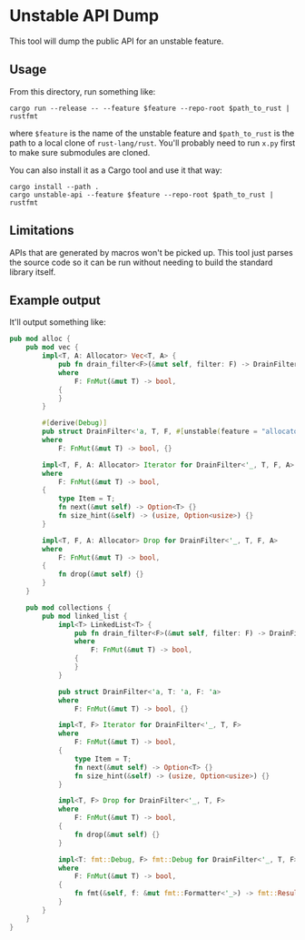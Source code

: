 # Unstable API Dump

This tool will dump the public API for an unstable feature.

## Usage

From this directory, run something like:

```shell
cargo run --release -- --feature $feature --repo-root $path_to_rust | rustfmt
```

where `$feature` is the name of the unstable feature and `$path_to_rust` is the path to a local clone of `rust-lang/rust`. You'll probably need to run `x.py` first to make sure submodules are cloned.

You can also install it as a Cargo tool and use it that way:

```shell
cargo install --path .
cargo unstable-api --feature $feature --repo-root $path_to_rust | rustfmt
```

## Limitations

APIs that are generated by macros won't be picked up. This tool just parses the source code so it can be run without needing to build the standard library itself.

## Example output

It'll output something like:

```rust
pub mod alloc {
    pub mod vec {
        impl<T, A: Allocator> Vec<T, A> {
            pub fn drain_filter<F>(&mut self, filter: F) -> DrainFilter<'_, T, F, A>
            where
                F: FnMut(&mut T) -> bool,
            {
            }
        }

        #[derive(Debug)]
        pub struct DrainFilter<'a, T, F, #[unstable(feature = "allocator_api", issue = "32838")] A: Allocator = Global>
        where
            F: FnMut(&mut T) -> bool, {}

        impl<T, F, A: Allocator> Iterator for DrainFilter<'_, T, F, A>
        where
            F: FnMut(&mut T) -> bool,
        {
            type Item = T;
            fn next(&mut self) -> Option<T> {}
            fn size_hint(&self) -> (usize, Option<usize>) {}
        }

        impl<T, F, A: Allocator> Drop for DrainFilter<'_, T, F, A>
        where
            F: FnMut(&mut T) -> bool,
        {
            fn drop(&mut self) {}
        }
    }

    pub mod collections {
        pub mod linked_list {
            impl<T> LinkedList<T> {
                pub fn drain_filter<F>(&mut self, filter: F) -> DrainFilter<'_, T, F>
                where
                    F: FnMut(&mut T) -> bool,
                {
                }
            }

            pub struct DrainFilter<'a, T: 'a, F: 'a>
            where
                F: FnMut(&mut T) -> bool, {}

            impl<T, F> Iterator for DrainFilter<'_, T, F>
            where
                F: FnMut(&mut T) -> bool,
            {
                type Item = T;
                fn next(&mut self) -> Option<T> {}
                fn size_hint(&self) -> (usize, Option<usize>) {}
            }

            impl<T, F> Drop for DrainFilter<'_, T, F>
            where
                F: FnMut(&mut T) -> bool,
            {
                fn drop(&mut self) {}
            }

            impl<T: fmt::Debug, F> fmt::Debug for DrainFilter<'_, T, F>
            where
                F: FnMut(&mut T) -> bool,
            {
                fn fmt(&self, f: &mut fmt::Formatter<'_>) -> fmt::Result {}
            }
        }
    }
}
```
